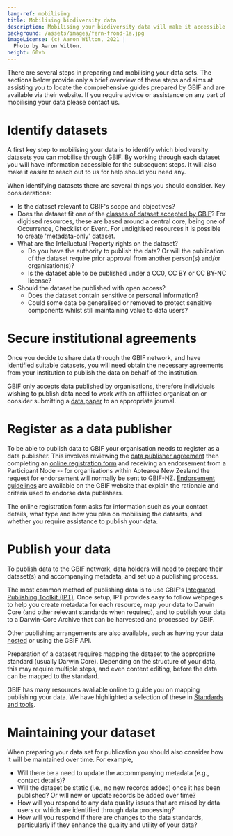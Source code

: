 ```yaml
---
lang-ref: mobilising
title: Mobilising biodiversity data
description: Mobilising your biodiversity data will make it accessible to scientists, researchers and other interested communities.  Each year the data mobilised through GBIF contributes to analyses in a variety of domains  ranging from climate change through to the spread of invasive and alien pests, to priorities for conservation and protected areas, and food security and human health.
background: /assets/images/fern-frond-1a.jpg
imageLicense: (c) Aaron Wilton, 2021 |
  Photo by Aaron Wilton.
height: 60vh
---
```


There are several steps in preparing and mobilising your data sets.  The sections below provide only a brief overview of these steps and aims at assisting you to locate the comprehensive guides prepared by GBIF and are available via their website.  If you require advice or assistance on any part of mobilising your data please contact us.

# Identify datasets

A first key step to mobilising your data is to identify which biodiversity datasets you can mobilise through GBIF.  By working through each dataset you will have information accessible for the subsequent steps.  It will also make it easier to reach out to us for help should you need any.

When identifying datasets there are several things you should consider.  Key considerations:

  * Is the dataset relevant to GBIF's scope and objectives?
  * Does the dataset fit one of the [classes of dataset accepted by GBIF](https://www.gbif.org/dataset-classes)?  For digitised resources, these are based around a central core, being one of Occurrence, Checklist or Event.  For undigitised resources it is possible to create 'metadata-only' dataset.
  * What are the Intelluctual Property rights on the dataset?
    * Do you have the authority to publish the data?  Or will the publication of the dataset require prior approval from another person(s) and/or organisation(s)?
    * Is the dataset able to be published under a CC0, CC BY or CC BY-NC license?
  * Should the dataset be published with open access?
     * Does the dataset contain sensitive or personal information? 
     * Could some data be generalised or removed to protect sensitive components whilst still maintaining value to data users?
  
# Secure institutional agreements
Once you decide to share data through the GBIF network, and have identified suitable datasets, you will need obtain the necessary agreements from your institution to publish the data on behalf of the institution.

GBIF only accepts data published by organisations, therefore individuals wishing to publish data need to work with an affiliated organisation or consider submitting a [data paper](https://www.gbif.org/data-papers) to an appropriate journal.

# Register as a data publisher
To be able to publish data to GBIF your organisation needs to register as a data publisher.  This involves reviewing the [data publisher agreement](https://www.gbif.org/terms/data-publisher) then completing an [online registration form](https://www.gbif.org/become-a-publisher) and receiving an endorsement from a Participant Node -- for organisations within Aotearoa New Zealand the request for endorsement will normally be sent to GBIF-NZ.  [Endorsement guidelines](https://www.gbif.org/endorsement-guidelines) are available on the GBIF website that explain the rationale and criteria used to endorse data publishers. 

The online registration form asks for information such as your contact details, what type and how you plan on mobilising the datasets, and whether you require assistance to publish your data.

# Publish your data

To publish data to the GBIF network, data holders will need to prepare their dataset(s) and accompanying metadata, and set up a publishing process.

The most common method of publishing data is to use GBIF's [Integrated Publishing Toolkit (IPT)](https://www.gbif.org/ipt). Once setup, IPT provides easy to follow webpages to help you create metadata for each resource, map your data to Darwin Core (and other relevant standards when required), and to publish your data to a Darwin-Core Archive that can be harvested and processed by GBIF.  

Other publishing arrangements are also available, such as having your [data hosted](https://www.gbif.org/data-hosting) or using the GBIF API.

Preparation of a dataset requires mapping the dataset to the appropriate standard (usually Darwin Core). Depending on the structure of your data, this may require multiple steps, and even content editing, before the data can be mapped to the standard.  

GBIF has many resources avaliable online to guide you on mapping publishing your data.  We have highlighted a selection of these in [Standards and tools](/standards-and-tools).  

# Maintaining your dataset
When preparing your data set for publication you should also consider how it will be maintained over time.  For example,
* Will there be a need to update the accommpanying metadata (e.g., contact details)?
* Will the dataset be static (i.e., no new records added) once it has been published? Or will new or update records be added over time? 
* How will you respond to any data quality issues that are raised by data users or which are identified through data processing?
* How will you respond if there are changes to the data standards, particularly if they enhance the quality and utility of your data?

   
  

